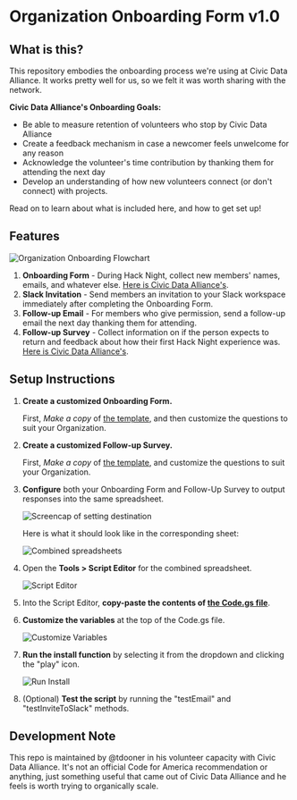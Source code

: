 # Organization Onboarding Form v1.0
## What is this?
This repository embodies the onboarding process we're using at Civic Data Alliance. It works pretty well for us, so we felt it was worth sharing with the network.

**Civic Data Alliance's Onboarding Goals:**
- Be able to measure retention of volunteers who stop by Civic Data Alliance
- Create a feedback mechanism in case a newcomer feels unwelcome for any reason
- Acknowledge the volunteer's time contribution by thanking them for attending the next day
- Develop an understanding of how new volunteers connect (or don't connect) with projects.

Read on to learn about what is included here, and how to get set up!

## Features
![Organization Onboarding Flowchart](https://github.com/openoakland/brigade-onboarding/blob/master/images/Brigade%20Onboarding%20Flowchart.png?raw=true)

1. **Onboarding Form** - During Hack Night, collect new members' names, emails, and whatever else. [Here is Civic Data Alliance's][onboarding live].
1. **Slack Invitation** - Send members an invitation to your Slack workspace immediately after completing the Onboarding Form.
1. **Follow-up Email** - For members who give permission, send a follow-up email the next day thanking them for attending.
1. **Follow-up Survey** - Collect information on if the person expects to return and feedback about how their first Hack Night experience was. [Here is Civic Data Alliance's][followup live].

## Setup Instructions
1. **Create a customized Onboarding Form.**

    First, *Make a copy* of [the template][onboarding template], and then customize the questions to suit your Organization.

1. **Create a customized Follow-up Survey.**

    First, *Make a copy* of [the template][followup template], and customize the questions to suit your Organization.

1. **Configure** both your Onboarding Form and Follow-Up Survey to output responses into the same spreadsheet.

    ![Screencap of setting destination](https://github.com/openoakland/brigade-onboarding/blob/master/images/screenshot-response-destination.gif?raw=true)

    Here is what it should look like in the corresponding sheet:

    ![Combined spreadsheets](https://github.com/openoakland/brigade-onboarding/blob/master/images/screenshot-combined-tabs.png?raw=true)

1. Open the **Tools > Script Editor** for the combined spreadsheet.

    ![Script Editor](https://github.com/openoakland/brigade-onboarding/blob/master/images/screenshot-script-editor.png?raw=true)

1. Into the Script Editor, **copy-paste the contents of [the Code.gs file][code.gs]**.

1. **Customize the variables** at the top of the Code.gs file.

    ![Customize Variables](https://github.com/openoakland/brigade-onboarding/blob/master/images/screenshot-customize-variables.png?raw=true)

1. **Run the install function** by selecting it from the dropdown and clicking the "play" icon.

    ![Run Install](https://github.com/openoakland/brigade-onboarding/blob/master/images/screenshot-run-install.png)

1. (Optional) **Test the script** by running the "testEmail" and "testInviteToSlack" methods.


## Development Note
This repo is maintained by @tdooner in his volunteer capacity with Civic Data Alliance. It's not an official Code for America recommendation or anything, just something useful that came out of Civic Data Alliance and he feels is worth trying to organically scale.

[onboarding template]: https://docs.google.com/forms/d/1JL5PqdPwOpOgS5yAIdz02leI_SeNQdeBzFnwYQd1VJ8/edit
[onboarding live]: https://docs.google.com/forms/d/e/1FAIpQLSee_qdE0qCmhufJC94MmSRVDLPAhhFJO4QMzuC31Kh0lxI_Mg/viewform
[followup template]: https://docs.google.com/forms/d/17u65pVWsYssx1xuVarvsMD0y_psRH_SPKYfqNE6vHwI/edit?usp=sharing
[followup live]: https://docs.google.com/forms/u/1/d/e/1FAIpQLSfBGNXZueFAUKBkoat0xdORq8eR-HvCWgaN-QKN9J1d340QYw/viewform
[code.gs]: https://github.com/openoakland/brigade-onboarding/blob/master/Code.gs
